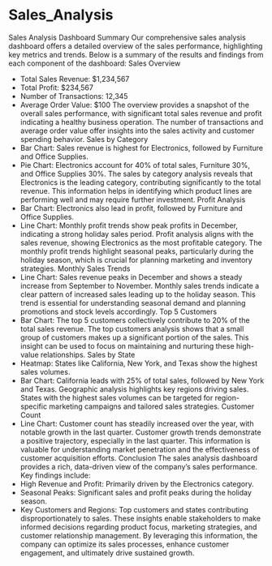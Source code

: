 # Sales_Analysis
Sales Analysis Dashboard Summary
Our comprehensive sales analysis dashboard offers a detailed overview of the sales performance, highlighting key metrics and trends. Below is a summary of the results and findings from each component of the dashboard:
Sales Overview
* Total Sales Revenue: $1,234,567
* Total Profit: $234,567
* Number of Transactions: 12,345
* Average Order Value: $100
The overview provides a snapshot of the overall sales performance, with significant total sales revenue and profit indicating a healthy business operation. The number of transactions and average order value offer insights into the sales activity and customer spending behavior.
Sales by Category
* Bar Chart: Sales revenue is highest for Electronics, followed by Furniture and Office Supplies.
* Pie Chart: Electronics account for 40% of total sales, Furniture 30%, and Office Supplies 30%.
The sales by category analysis reveals that Electronics is the leading category, contributing significantly to the total revenue. This information helps in identifying which product lines are performing well and may require further investment.
Profit Analysis
* Bar Chart: Electronics also lead in profit, followed by Furniture and Office Supplies.
* Line Chart: Monthly profit trends show peak profits in December, indicating a strong holiday sales period.
Profit analysis aligns with the sales revenue, showing Electronics as the most profitable category. The monthly profit trends highlight seasonal peaks, particularly during the holiday season, which is crucial for planning marketing and inventory strategies.
Monthly Sales Trends
* Line Chart: Sales revenue peaks in December and shows a steady increase from September to November.
Monthly sales trends indicate a clear pattern of increased sales leading up to the holiday season. This trend is essential for understanding seasonal demand and planning promotions and stock levels accordingly.
Top 5 Customers
* Bar Chart: The top 5 customers collectively contribute to 20% of the total sales revenue.
The top customers analysis shows that a small group of customers makes up a significant portion of the sales. This insight can be used to focus on maintaining and nurturing these high-value relationships.
Sales by State
* Heatmap: States like California, New York, and Texas show the highest sales volumes.
* Bar Chart: California leads with 25% of total sales, followed by New York and Texas.
Geographic analysis highlights key regions driving sales. States with the highest sales volumes can be targeted for region-specific marketing campaigns and tailored sales strategies.
Customer Count
* Line Chart: Customer count has steadily increased over the year, with notable growth in the last quarter.
Customer growth trends demonstrate a positive trajectory, especially in the last quarter. This information is valuable for understanding market penetration and the effectiveness of customer acquisition efforts.
Conclusion
The sales analysis dashboard provides a rich, data-driven view of the company’s sales performance. Key findings include:
* High Revenue and Profit: Primarily driven by the Electronics category.
* Seasonal Peaks: Significant sales and profit peaks during the holiday season.
* Key Customers and Regions: Top customers and states contributing disproportionately to sales.
These insights enable stakeholders to make informed decisions regarding product focus, marketing strategies, and customer relationship management. By leveraging this information, the company can optimize its sales processes, enhance customer engagement, and ultimately drive sustained growth.
